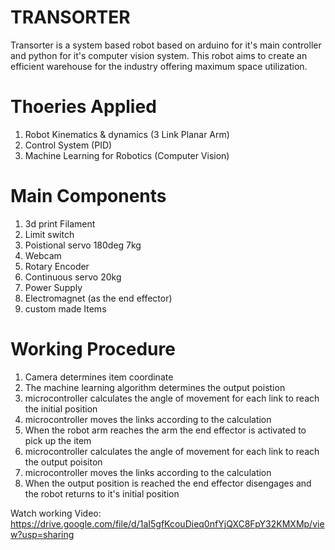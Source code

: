 # TRANSORTER
Transorter is a system based robot based on arduino for it's main controller and python for it's computer vision system. This robot aims to create an efficient warehouse for the industry offering maximum space utilization.

# Thoeries Applied 
  1. Robot Kinematics & dynamics (3 Link Planar Arm)
  2. Control System (PID)
  3. Machine Learning for Robotics (Computer Vision)

# Main Components
  1. 3d print Filament
  2. Limit switch
  3. Poistional servo 180deg 7kg
  4. Webcam
  5. Rotary Encoder
  6. Continuous servo 20kg
  7. Power Supply
  8. Electromagnet (as the end effector)
  9. custom made Items


# Working Procedure
  1. Camera determines item coordinate
  2. The machine learning algorithm determines the output poistion
  3. microcontroller calculates the angle of movement for each link to reach the initial position
  4. microcontroller moves the links according to the calculation
  5. When the robot arm reaches the arm the end effector is activated to pick up the item
  6. microcontroller calculates the angle of movement for each link to reach the output poisiton
  7. microcontroller moves the links according to the calculation
  8. When the output position is reached the end effector disengages and the robot returns to it's initial position

Watch working Video:
https://drive.google.com/file/d/1aI5gfKcouDieq0nfYjQXC8FpY32KMXMp/view?usp=sharing


